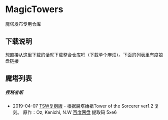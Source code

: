 # MagicTowers
魔塔发布专用仓库
## 下载说明
想直接从这里下载的话就下载整合仓库吧（下载单个麻烦）。下面的列表里有度娘盘链接
## 魔塔列表
##### 捏塔者版
* 2019-04-07 [TSW复刻版](https://github.com/iTNTPiston/MagicTowers/tree/master/MTF_Towers/TSW_Remake) - 根据魔塔始祖Tower of the Sorcerer ver1.2 复刻。 原作：Oz, Kenichi, N.W [百度网盘](https://pan.baidu.com/s/1Q3_W8Yv9RQrycLmex070Ng) 提取码 5xe6


